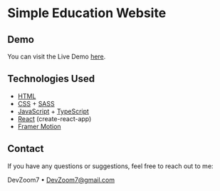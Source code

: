 # Simple Education Website

## Demo

You can visit the Live Demo [here](https://devzoom7.github.io/education-website/).

## Technologies Used

* [HTML](https://developer.mozilla.org/en-US/docs/Web/HTML)
* [CSS](https://developer.mozilla.org/en-US/docs/Web/CSS) + [SASS](https://sass-lang.com/)
* [JavaScript](https://developer.mozilla.org/en-US/docs/Web/JavaScript) + [TypeScript](https://www.typescriptlang.org/)
* [React](https://react.dev/) (create-react-app)
* [Framer Motion](https://www.framer.com/motion/)

## Contact

If you have any questions or suggestions, feel free to reach out to me:

DevZoom7 • DevZoom7@gmail.com
